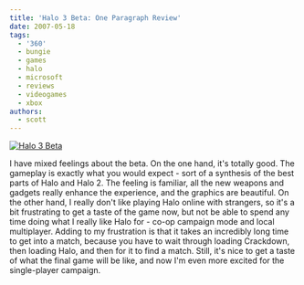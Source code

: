 ```yaml
---
title: 'Halo 3 Beta: One Paragraph Review'
date: 2007-05-18
tags:
  - '360'
  - bungie
  - games
  - halo
  - microsoft
  - reviews
  - videogames
  - xbox
authors:
  - scott
---
```


[![Halo 3 Beta](/images/502988258_fdf8801cbf.jpg)](http://www.flickr.com/photos/spaceninja/502988258/)

I have mixed feelings about the beta. On the one hand, it's totally good. The gameplay is exactly what you would expect - sort of a synthesis of the best parts of Halo and Halo 2. The feeling is familiar, all the new weapons and gadgets really enhance the experience, and the graphics are beautiful. On the other hand, I really don't like playing Halo online with strangers, so it's a bit frustrating to get a taste of the game now, but not be able to spend any time doing what I really like Halo for - co-op campaign mode and local multiplayer. Adding to my frustration is that it takes an incredibly long time to get into a match, because you have to wait through loading Crackdown, then loading Halo, and then for it to find a match. Still, it's nice to get a taste of what the final game will be like, and now I'm even more excited for the single-player campaign.
